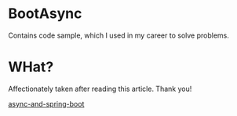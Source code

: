 # BootAsync
Contains code sample, which I used in my career to solve problems.


# WHat?

Affectionately taken after reading this article. Thank you!

[async-and-spring-boot](https://medium.com/analytics-vidhya/async-and-spring-boot-d0f5c38f82c2)

